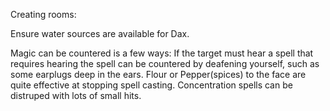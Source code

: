 Creating rooms:

Ensure water sources are available for Dax.


Magic can be countered is a few ways:
If the target must hear a spell that requires hearing the spell can be countered by deafening yourself, such as some earplugs deep in the ears.
Flour or Pepper(spices) to the face are quite effective at stopping spell casting.
Concentration spells can be distruped with lots of small hits.